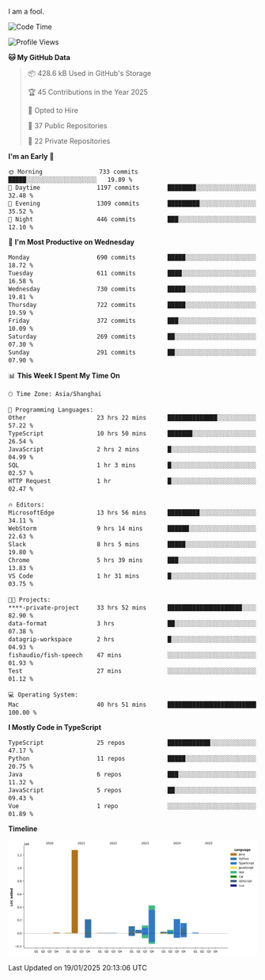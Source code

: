 I am a fool.

<!--START_SECTION:waka-->
![Code Time](http://img.shields.io/badge/Code%20Time-2%2C456%20hrs%2053%20mins-blue)

![Profile Views](http://img.shields.io/badge/Profile%20Views-1-blue)

**🐱 My GitHub Data** 

> 📦 428.6 kB Used in GitHub's Storage 
 > 
> 🏆 45 Contributions in the Year 2025
 > 
> 💼 Opted to Hire
 > 
> 📜 37 Public Repositories 
 > 
> 🔑 22 Private Repositories 
 > 
**I'm an Early 🐤** 

```text
🌞 Morning                733 commits         █████░░░░░░░░░░░░░░░░░░░░   19.89 % 
🌆 Daytime                1197 commits        ████████░░░░░░░░░░░░░░░░░   32.48 % 
🌃 Evening                1309 commits        █████████░░░░░░░░░░░░░░░░   35.52 % 
🌙 Night                  446 commits         ███░░░░░░░░░░░░░░░░░░░░░░   12.10 % 
```
📅 **I'm Most Productive on Wednesday** 

```text
Monday                   690 commits         █████░░░░░░░░░░░░░░░░░░░░   18.72 % 
Tuesday                  611 commits         ████░░░░░░░░░░░░░░░░░░░░░   16.58 % 
Wednesday                730 commits         █████░░░░░░░░░░░░░░░░░░░░   19.81 % 
Thursday                 722 commits         █████░░░░░░░░░░░░░░░░░░░░   19.59 % 
Friday                   372 commits         ███░░░░░░░░░░░░░░░░░░░░░░   10.09 % 
Saturday                 269 commits         ██░░░░░░░░░░░░░░░░░░░░░░░   07.30 % 
Sunday                   291 commits         ██░░░░░░░░░░░░░░░░░░░░░░░   07.90 % 
```


📊 **This Week I Spent My Time On** 

```text
🕑︎ Time Zone: Asia/Shanghai

💬 Programming Languages: 
Other                    23 hrs 22 mins      ██████████████░░░░░░░░░░░   57.22 % 
TypeScript               10 hrs 50 mins      ███████░░░░░░░░░░░░░░░░░░   26.54 % 
JavaScript               2 hrs 2 mins        █░░░░░░░░░░░░░░░░░░░░░░░░   04.99 % 
SQL                      1 hr 3 mins         █░░░░░░░░░░░░░░░░░░░░░░░░   02.57 % 
HTTP Request             1 hr                █░░░░░░░░░░░░░░░░░░░░░░░░   02.47 % 

🔥 Editors: 
MicrosoftEdge            13 hrs 56 mins      █████████░░░░░░░░░░░░░░░░   34.11 % 
WebStorm                 9 hrs 14 mins       ██████░░░░░░░░░░░░░░░░░░░   22.63 % 
Slack                    8 hrs 5 mins        █████░░░░░░░░░░░░░░░░░░░░   19.80 % 
Chrome                   5 hrs 39 mins       ███░░░░░░░░░░░░░░░░░░░░░░   13.83 % 
VS Code                  1 hr 31 mins        █░░░░░░░░░░░░░░░░░░░░░░░░   03.75 % 

🐱‍💻 Projects: 
****-private-project     33 hrs 52 mins      █████████████████████░░░░   82.90 % 
data-format              3 hrs               ██░░░░░░░░░░░░░░░░░░░░░░░   07.38 % 
datagrip-workspace       2 hrs               █░░░░░░░░░░░░░░░░░░░░░░░░   04.93 % 
fishaudio/fish-speech    47 mins             ░░░░░░░░░░░░░░░░░░░░░░░░░   01.93 % 
Test                     27 mins             ░░░░░░░░░░░░░░░░░░░░░░░░░   01.12 % 

💻 Operating System: 
Mac                      40 hrs 51 mins      █████████████████████████   100.00 % 
```

**I Mostly Code in TypeScript** 

```text
TypeScript               25 repos            ████████████░░░░░░░░░░░░░   47.17 % 
Python                   11 repos            █████░░░░░░░░░░░░░░░░░░░░   20.75 % 
Java                     6 repos             ███░░░░░░░░░░░░░░░░░░░░░░   11.32 % 
JavaScript               5 repos             ██░░░░░░░░░░░░░░░░░░░░░░░   09.43 % 
Vue                      1 repo              ░░░░░░░░░░░░░░░░░░░░░░░░░   01.89 % 
```



**Timeline**

![Lines of Code chart](https://raw.githubusercontent.com/VeejaLiu/VeejaLiu/master/assets/bar_graph.png)


 Last Updated on 19/01/2025 20:13:06 UTC
<!--END_SECTION:waka-->
